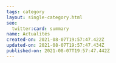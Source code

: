 ```yaml
---
tags: category
layout: single-category.html
seo:
  twitter:card: summary
name: Actualités
created-on: 2021-08-07T19:57:47.422Z
updated-on: 2021-08-07T19:57:47.434Z
published-on: 2021-08-07T19:57:47.442Z
---
```

